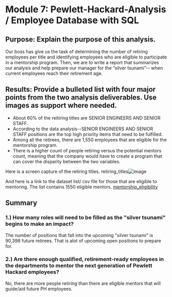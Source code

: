# Module 7: Pewlett-Hackard-Analysis / Employee Database with SQL

## Purpose: Explain the purpose of this analysis.
Our boss has give us the task of determining the number of retiring employees per title and identifying employees who are eligible to participate in a mentorship program. Then, we are to write a report that summarizes our analysis and help prepare our manager for the “silver tsunami”-- when current employees reach their retirement age.

## Results: Provide a bulleted list with four major points from the two analysis deliverables. Use images as support where needed.
- About 60% of the reitiring titles are SENIOR ENGINEERS AND SENIOR STAFF.  
- According to the data analysis--SENIOR ENGINEERS AND SENIOR STAFF positions are the top high priority items that need to be fulfilled. 
- Among all the retirees, there are 1,550 employees that are eligible for the mentorship program. 
- There is a higher count of people retiring versus the potential mentors count, meaning that the company would have to create a program that can cover the disparity between the two variables. 

Here is a screen capture of the retiring titles. 
retiring_titles![image](https://user-images.githubusercontent.com/80291340/116840461-c7bfbb80-ab8a-11eb-8ac5-4ab772a1ed28.png)

And here is a link to the dataset list/ csv file for those that are eligible to mentoring. The list contains 1550 eligible mentors. 
[mentorship_eligibility](https://github.com/avillan10/Pewlett-Hackard-Analysis/blob/main/Data/mentorship_eligibility.csv)

## Summary
### 1.) How many roles will need to be filled as the "silver tsunami" begins to make an impact?
The number of positions that fall into the upcoming "silver tsunami" is 90,398 future retirees. That is alot of upcoming open positions to prepare for. 

### 2.) Are there enough qualified, retirement-ready employees in the departments to mentor the next generation of Pewlett Hackard employees?
No, there are more people retiring than there are eligible mentors that will guide/aid future PH employees. 
